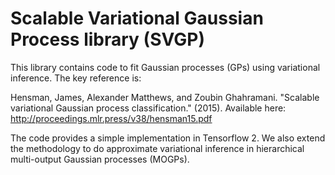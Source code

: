 # Scalable Variational Gaussian Process library (SVGP)

This library contains code to fit Gaussian processes (GPs) using variational
inference. The key reference is:

Hensman, James, Alexander Matthews, and Zoubin Ghahramani. "Scalable variational
Gaussian process classification." (2015).
Available here: http://proceedings.mlr.press/v38/hensman15.pdf

The code provides a simple implementation in Tensorflow 2. We also extend the
methodology to do approximate variational inference in hierarchical multi-output
Gaussian processes (MOGPs).
